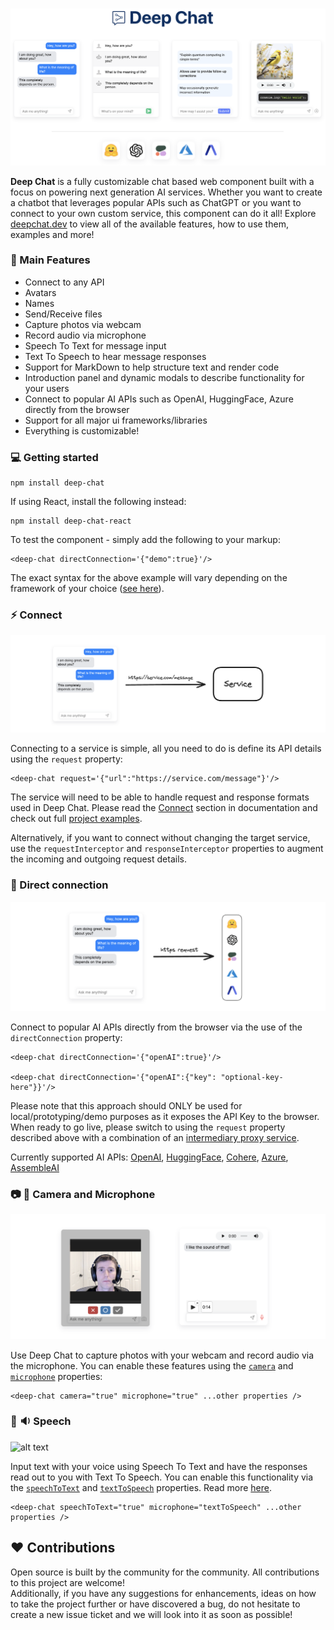 <br />

![alt text](./assets/readme/screenshot-23.png)

<b>Deep Chat</b> is a fully customizable chat based web component built with a focus on powering next generation AI services. Whether you want to create a chatbot that leverages popular APIs such as ChatGPT or you want to connect to your own custom service, this component can do it all! Explore [deepchat.dev](https://deepchat.dev/) to view all of the available features, how to use them, examples and more!

### :rocket: Main Features

- Connect to any API
- Avatars
- Names
- Send/Receive files
- Capture photos via webcam
- Record audio via microphone
- Speech To Text for message input
- Text To Speech to hear message responses
- Support for MarkDown to help structure text and render code
- Introduction panel and dynamic modals to describe functionality for your users
- Connect to popular AI APIs such as OpenAI, HuggingFace, Azure directly from the browser
- Support for all major ui frameworks/libraries
- Everything is customizable!

### :computer: Getting started

```
npm install deep-chat
```

If using React, install the following instead:

```
npm install deep-chat-react
```

To test the component - simply add the following to your markup:

```
<deep-chat directConnection='{"demo":true}'/>
```

The exact syntax for the above example will vary depending on the framework of your choice ([see here](https://activetable.io/examples/frameworks)).

### :zap: Connect

![alt text](./assets/readme/connect-23.png)

Connecting to a service is simple, all you need to do is define its API details using the `request` property:

```
<deep-chat request='{"url":"https://service.com/message"}'/>
```

The service will need to be able to handle request and response formats used in Deep Chat. Please read the [Connect](Connect) section in documentation and check out full [project examples](HERE).

Alternatively, if you want to connect without changing the target service, use the `requestInterceptor` and `responseInterceptor` properties to augment the incoming and outgoing request details.

### :electric_plug: Direct connection

![alt text](./assets/readme/direct-connect-19.png)

Connect to popular AI APIs directly from the browser via the use of the `directConnection` property:

```
<deep-chat directConnection='{"openAI":true}'/>

<deep-chat directConnection='{"openAI":{"key": "optional-key-here"}}'/>
```

Please note that this approach should ONLY be used for local/prototyping/demo purposes as it exposes the API Key to the browser. When ready to go live, please switch to using the `request` property described above with a combination of an [intermediary proxy service](HERE).

Currently supported AI APIs:
[OpenAI](HERE), [HuggingFace](HERE), [Cohere](HERE), [Azure](HERE), [AssembleAI](HERE)

### :camera: :microphone: Camera and Microphone

![alt text](./assets/readme/capture-14.png)

Use Deep Chat to capture photos with your webcam and record audio via the microphone. You can enable these features using the [`camera`](HERE) and [`microphone`](HERE) properties:

```
<deep-chat camera="true" microphone="true" ...other properties />
```

### :microphone: :sound: Speech

![alt text](./assets/readme/title.png)

Input text with your voice using Speech To Text and have the responses read out to you with Text To Speech. You can enable this functionality via the [`speechToText`](HERE) and [`textToSpeech`](HERE) properties. Read more [here](HERE).

```
<deep-chat speechToText="true" microphone="textToSpeech" ...other properties />
```

## :heart: Contributions

Open source is built by the community for the community. All contributions to this project are welcome!
<br> Additionally, if you have any suggestions for enhancements, ideas on how to take the project further or have discovered a bug, do not hesitate to create a new issue ticket and we will look into it as soon as possible!
